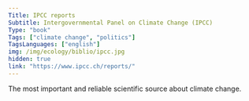 ```yaml
---
Title: IPCC reports
Subtitle: Intergovernmental Panel on Climate Change (IPCC)
Type: "book"
Tags: ["climate change", "politics"]
TagsLanguages: ["english"]
img: /img/ecology/biblio/ipcc.jpg
hidden: true
link: "https://www.ipcc.ch/reports/"
---
```


The most important and reliable scientific source about climate change.